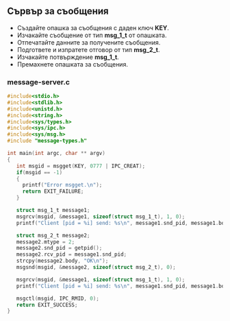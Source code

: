 ## Сървър за съобщения

- Създайте опашка за съобщения с даден ключ **KEY**. 
- Изчакайте съобщение от тип **msg_1_t** от опашката. 
- Отпечатайте данните за получените съобщения. 
- Подгответе и изпратете отговор от тип **msg_2_t**. 
- Изчакайте потвърждение **msg_1_t**. 
- Премахнете опашката за съобщения.

### message-server.c
```c
#include<stdio.h>
#include<stdlib.h>
#include<unistd.h>
#include<string.h>
#include<sys/types.h>
#include<sys/ipc.h>
#include<sys/msg.h>
#include "message-types.h"

int main(int argc, char ** argv)
{
   int msgid = msgget(KEY, 0777 | IPC_CREAT);
   if(msgid == -1)
   {
     printf("Error msgget.\n");
     return EXIT_FAILURE;
   }

   struct msg_1_t message1;
   msgrcv(msgid, &message1, sizeof(struct msg_1_t), 1, 0);
   printf("Client [pid = %i] send: %s\n", message1.snd_pid, message1.body);

   struct msg_2_t message2;
   message2.mtype = 2;
   message2.snd_pid = getpid();
   message2.rcv_pid = message1.snd_pid;
   strcpy(message2.body, "OK\n");
   msgsnd(msgid, &message2, sizeof(struct msg_2_t), 0);

   msgrcv(msgid, &message1, sizeof(struct msg_1_t), 1, 0);
   printf("Client [pid = %i] send: %s\n", message1.snd_pid, message1.body);

   msgctl(msgid, IPC_RMID, 0);
   return EXIT_SUCCESS;
}
```
